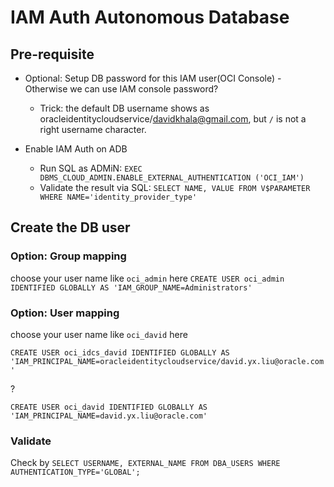 # IAM Auth Autonomous Database

## Pre-requisite

- Optional: Setup DB password for this IAM user(OCI Console)
		- Otherwise we can use IAM console password?
    - Trick: the default DB username shows as oracleidentitycloudservice/davidkhala@gmail.com, but `/` is not a right username character.
    
- Enable IAM Auth on ADB
    - Run SQL as ADMiN: `EXEC DBMS_CLOUD_ADMIN.ENABLE_EXTERNAL_AUTHENTICATION ('OCI_IAM')`
    - Validate the result via SQL: `SELECT NAME, VALUE FROM V$PARAMETER WHERE NAME='identity_provider_type'`

## Create the DB user

### Option: Group mapping
choose your user name like `oci_admin` here
`CREATE USER oci_admin IDENTIFIED GLOBALLY AS 'IAM_GROUP_NAME=Administrators'`


### Option: User mapping
choose your user name like `oci_david` here

`CREATE USER oci_idcs_david IDENTIFIED GLOBALLY AS 'IAM_PRINCIPAL_NAME=oracleidentitycloudservice/david.yx.liu@oracle.com'`

?

`CREATE USER oci_david IDENTIFIED GLOBALLY AS 'IAM_PRINCIPAL_NAME=david.yx.liu@oracle.com'`


### Validate
Check by `SELECT USERNAME, EXTERNAL_NAME FROM DBA_USERS WHERE AUTHENTICATION_TYPE='GLOBAL';`
